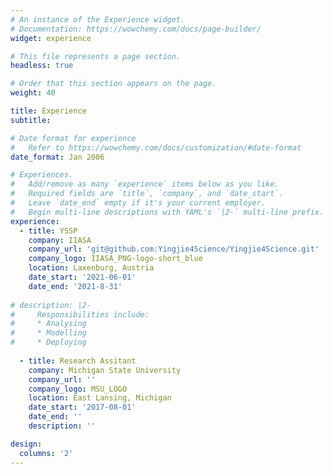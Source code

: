 ```yaml
---
# An instance of the Experience widget.
# Documentation: https://wowchemy.com/docs/page-builder/
widget: experience

# This file represents a page section.
headless: true

# Order that this section appears on the page.
weight: 40

title: Experience
subtitle:

# Date format for experience
#   Refer to https://wowchemy.com/docs/customization/#date-format
date_format: Jan 2006

# Experiences.
#   Add/remove as many `experience` items below as you like.
#   Required fields are `title`, `company`, and `date_start`.
#   Leave `date_end` empty if it's your current employer.
#   Begin multi-line descriptions with YAML's `|2-` multi-line prefix.
experience:
  - title: YSSP
    company: IIASA
    company_url: 'git@github.com:Yingjie4Science/Yingjie4Science.git'
    company_logo: IIASA_PNG-logo-short_blue
    location: Laxenburg, Austria
    date_start: '2021-06-01'
    date_end: '2021-8-31'
    
# description: |2-
#     Responsibilities include:
#     * Analysing
#     * Modelling
#     * Deploying
        
  - title: Research Assitant
    company: Michigan State University
    company_url: ''
    company_logo: MSU_LOGO
    location: East Lansing, Michigan
    date_start: '2017-08-01'
    date_end: ''
    description: ''

design:
  columns: '2'
---
```

